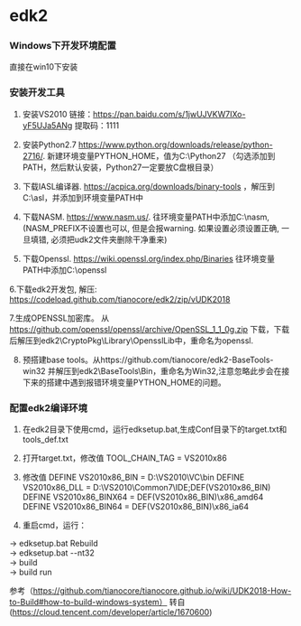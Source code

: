 # edk2

### Windows下开发环境配置
 直接在win10下安装  

### 安装开发工具
1. 安装VS2010  链接：https://pan.baidu.com/s/1jwUJVKW7IXo-yF5UJa5ANg  提取码：1111 

2. 安装Python2.7 https://www.python.org/downloads/release/python-2716/. 新建环境变量PYTHON_HOME，值为C:\Python27  （勾选添加到PATH，然后默认安装，Python27一定要放C盘根目录）

3. 下载IASL编译器.  https://acpica.org/downloads/binary-tools  ，解压到C:\asl，并添加到环境变量PATH中

4. 下载NASM. https://www.nasm.us/. 往环境变量PATH中添加C:\nasm,  (NASM_PREFIX不设置也可以, 但是会报warning. 如果设置必须设置正确, 一旦填错, 必须把udk2文件夹删除干净重来)

5. 下载Openssl. https://wiki.openssl.org/index.php/Binaries  往环境变量PATH中添加C:\openssl

6.下载edk2开发包, 解压: https://codeload.github.com/tianocore/edk2/zip/vUDK2018

7.生成OPENSSL加密库。 从 https://github.com/openssl/openssl/archive/OpenSSL_1_1_0g.zip 下载，下载后解压到edk2\CryptoPkg\Library\OpensslLib中，重命名为openssl.

8. 预搭建base tools。从https://github.com/tianocore/edk2-BaseTools-win32 并解压到edk2\BaseTools\Bin，重命名为Win32,注意忽略此步会在接下来的搭建中遇到报错环境变量PYTHON_HOME的问题。

### 配置edk2编译环境

1. 在edk2目录下使用cmd，运行edksetup.bat,生成Conf目录下的target.txt和tools_def.txt

2. 打开target.txt，修改值  TOOL_CHAIN_TAG        = VS2010x86

3. 修改值  DEFINE VS2010x86_BIN    = D:\VS2010\VC\bin
          DEFINE VS2010x86_DLL    = D:\VS2010\Common7\IDE;DEF(VS2010x86_BIN)
          DEFINE VS2010x86_BINX64 = DEF(VS2010x86_BIN)\x86_amd64
          DEFINE VS2010x86_BIN64  = DEF(VS2010x86_BIN)\x86_ia64
4. 重启cmd，运行：

  -> edksetup.bat Rebuild    
  -> edksetup.bat --nt32    
  -> build    
  -> build run    

参考（https://github.com/tianocore/tianocore.github.io/wiki/UDK2018-How-to-Build#how-to-build-windows-system）
转自 (https://cloud.tencent.com/developer/article/1670600)
